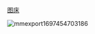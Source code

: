 [图床](https://github.com/cloudswave/blog/issues/38)

![mmexport1697454703186](https://github.com/cloudswave/blog/assets/5915548/1b43c96a-6dc0-424e-9fa2-f51365383149)

